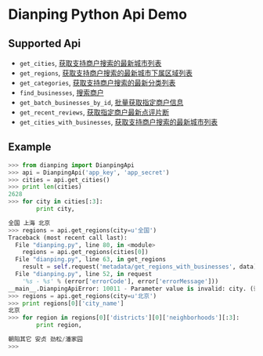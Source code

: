 Dianping Python Api Demo
========================

## Supported Api
* `get_cities`, [获取支持商户搜索的最新城市列表](http://developer.dianping.com/app/api/v1/metadata/get_cities_with_businesses)
* `get_regions`, [获取支持商户搜索的最新城市下属区域列表](http://developer.dianping.com/app/api/v1/metadata/get_regions_with_businesses)
* `get_categories`, [获取支持商户搜索的最新分类列表](http://developer.dianping.com/app/api/v1/metadata/get_categories_with_businesses)
* `find_businesses`, [搜索商户](http://developer.dianping.com/app/api/v1/business/find_businesses)
* `get_batch_businesses_by_id`, [批量获取指定商户信息](http://developer.dianping.com/app/api/v1/business/get_batch_businesses_by_id)
* `get_recent_reviews`, [获取指定商户最新点评片断](http://developer.dianping.com/app/api/v1/review/get_recent_reviews)
* `get_cities_with_businesses`, [获取支持商户搜索的最新城市列表](http://developer.dianping.com/app/api/v1/metadata/get_cities_with_businesses)

## Example
```python
>>> from dianping import DianpingApi
>>> api = DianpingApi('app_key', 'app_secret')
>>> cities = api.get_cities()
>>> print len(cities)
2628
>>> for city in cities[:3]:
        print city,

全国 上海 北京
>>> regions = api.get_regions(city=u'全国')
Traceback (most recent call last):
  File "dianping.py", line 80, in <module>
    regions = api.get_regions(cities[0])
  File "dianping.py", line 63, in get_regions
    result = self.request('metadata/get_regions_with_businesses', data)
  File "dianping.py", line 52, in request
    '%s - %s' % (error['errorCode'], error['errorMessage']))
__main__.DianpingApiError: 10011 - Parameter value is invalid: city. (请求参数值无效: city)
>>> regions = api.get_regions(city=u'北京')
>>> print regions[0]['city_name']
北京
>>> for region in regions[0]['districts'][0]['neighborhoods'][:3]:
        print region,

朝阳其它 安贞 劲松/潘家园
>>>
```
